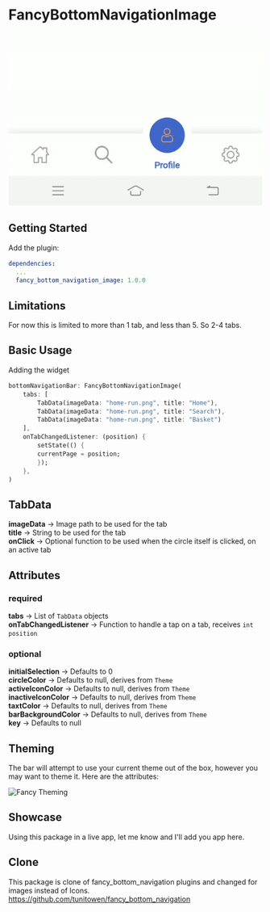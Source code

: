 # FancyBottomNavigationImage

![Fancy Gif](https://github.com/SandipVKalola/fancy_bottom_navigation_image/blob/master/fancy_bottom_navigation_image.gif "Fancy Gif")

## Getting Started

Add the plugin:

```yaml
dependencies:
  ...
  fancy_bottom_navigation_image: 1.0.0
```

## Limitations
For now this is limited to more than 1 tab, and less than 5. So 2-4 tabs.

## Basic Usage

Adding the widget
```dart
bottomNavigationBar: FancyBottomNavigationImage(
    tabs: [
        TabData(imageData: "home-run.png", title: "Home"),
        TabData(imageData: "home-run.png", title: "Search"),
        TabData(imageData: "home-run.png", title: "Basket")
    ],
    onTabChangedListener: (position) {
        setState(() {
        currentPage = position;
        });
    },
)
```

## TabData
**imageData** -> Image path to be used for the tab<br/>
**title** -> String to be used for the tab<br/>
**onClick** -> Optional function to be used when the circle itself is clicked, on an active tab

## Attributes
### required
**tabs** -> List of `TabData` objects<br/>
**onTabChangedListener** -> Function to handle a tap on a tab, receives `int position`

### optional
**initialSelection** -> Defaults to 0<br/>
**circleColor** -> Defaults to null, derives from `Theme`<br/>
**activeIconColor** -> Defaults to null, derives from `Theme`<br/>
**inactiveIconColor** -> Defaults to null, derives from `Theme`<br/>
**taxtColor** -> Defaults to null, derives from `Theme`<br/>
**barBackgroundColor** -> Defaults to null, derives from `Theme`<br/>
**key** -> Defaults to null<br/>

## Theming

The bar will attempt to use your current theme out of the box, however you may want to theme it. Here are the attributes:


![Fancy Theming](https://github.com/SandipVKalola/fancy_bottom_navigation_image/blob/master/fancy_theming.png "Fancy Theming")


## Showcase
Using this package in a live app, let me know and I'll add you app here.


## Clone

This package is clone of fancy_bottom_navigation plugins and changed for images instead of Icons.<br/>
https://github.com/tunitowen/fancy_bottom_navigation

